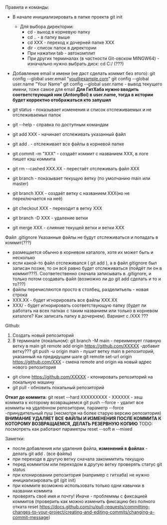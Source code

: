 Правила и команды:
* В начале инициализировать в папке проекта git init
    * Для выбора директории: 
        * cd - выход в корневую папку
        * cd .. - в папку выше
        * cd XXX - переход к дочерней папке ХХХ
        * dir - список папок в директории
        * При нажатии tab - автокомплит
        * При других терминалах (в частности Git-овском MINGW64) - изначально нужно выбрать диск: cd C:/ (???)

* Добавление email и имени (не даст сделать коммит без этого):
  git config --global user.email "you@example.com"
  git config --global user.name "Your Name"
  git config --global user.name - вывод текущего имени, тоже самое для email 
  **Для ГитХаба нужно вводить соответствующий ник (AntonyBoi) в user.name, тогда в истории будет корректно отображаться кто запушил**



* git status - показывает изменения и список отслеживаемых и не отслеживаемых папок

* git --help - справка по доступным командам

* git add XXX - начинает отслеживать указанный файл
* git add . - отслеживает все файлы в корневой папке
* git commit -m "XXX" - создаёт коммит с названием ХХХ, в логе пишет кэш коммита
* git rm --cashed XXX.XX - перестаёт отслеживать файл ХХХ


* git branch -  показывает текущую ветку (по умолчанию main или master)
* git branch XXX - создаёт ветку с названием ХХХ(но не переключается на неё)
* git checkout XXX - переходит в ветку ХХХ
* git branch -D XXX - удаление ветки
* git merge XXX - слияние текущей ветки и ветки ХХХ

Файл .gitignore 
Указанные файлы не будут отслеживаться и попадать в коммит(???)
* размещается обычно в корневом каталоге, хотя их может быть и несколько
* если какой-то файл отслеживался ( git add ), а в файл gitignore был записан позже, то он всё равно будет отслеживаться (пойдёт ли он в коммит???). Соответественно сначала записывать в .gitignore, и только потом создавать файл (возможно ли до git add сделать и то и то???)
* файлы перечисляются просто в столбец, разделитьель - новая строка
* ХХХ.XX - будет игнорировать все файлы ХХХ.ХХ
* ХХХ/ - будет игнорировать соответствующую папку (будет ли работать на всех папках с таким названием или только в корневом каталоге? Как записать папку в дочернем). Вариант с /XXX  ???

Github:
1. Создать новый репозиторий
2. В терминале (локальном):
    git branch -M main - переименует главную ветку в main
    git remote add origin https://github.com/XXXXX -добавит ветку???
    git push -u origin main - пушит ветку main в репозиторий, указанный на предидущем шаге
    git remote set-url origin https://github.com/XXX - смена remote and origin на новый адрес нового репозитория
* git clone https://github.com/XXXXX - клонировать репозиторий на локальную машину
* git pull - обновить локальный репозиторий

**Откат до коммита:**
  git reset --hard ХХХХХХХХХ      - ХХХХХХ - хеш коммита к которому возвращаемся
  git push --force   - удалит все коммиты на удалённом репозитории, параметр --force -принудительный пуш (несмотря на более старую версию репозитория)
**ВНИМАНИЕ УДАЛЯЕТ ВСЕ ФАЙЛЫ И ИЗМЕНЕНИЯ ПОСЛЕ КОММИТА К КОТОРОМУ ВОЗВРАЩАЕМСЯ, ДЕЛАТЬ РЕЗЕРВНУЮ КОПИЮ**
TODO: посмотреть как работают параметры reset --soft и --mixed


Заметки: 
* после добавления или удаления файла, **изменений в файлах** - делать git add .  (все файлы)
* при переходе в другую ветку сначала закоммитить текущую
* перед коммитом или переходом в другую ветку проверять статус git status
* при клонировании репозитория (например с гитхаба) не нужно инициализировать git (git init)
* при коммите возможно использовать только одни кавычки в названии коммита
* проверять своё имя и почту! Иначе - проблеммы с фиксацией коммитов (проверить как можно изменить фиксацию без полного отката reset https://docs.github.com/ru/pull-requests/committing-changes-to-your-project/creating-and-editing-commits/changing-a-commit-message) 


